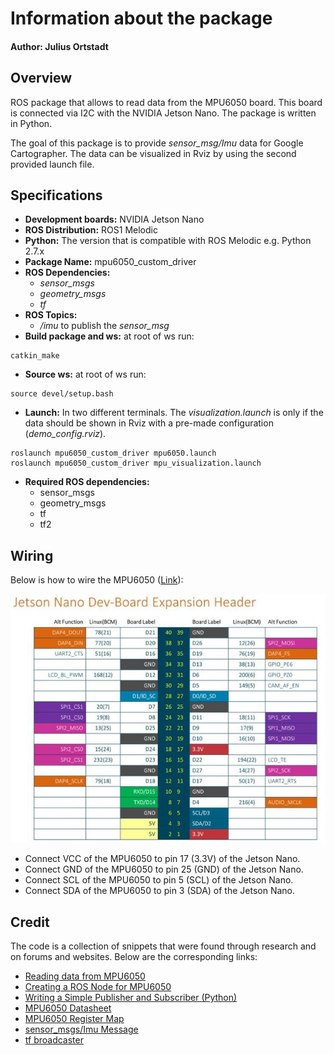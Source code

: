 # Information about the package
#### Author: Julius Ortstadt

## Overview
ROS package that allows to read data from the MPU6050 board.
This board is connected via I2C with the NVIDIA Jetson Nano.
The package is written in Python.

The goal of this package is to provide *sensor_msg/Imu* data for Google Cartographer. 
The data can be visualized in Rviz by using the second provided launch file.

## Specifications
- **Development boards:** NVIDIA Jetson Nano
- **ROS Distribution:** ROS1 Melodic
- **Python:** The version that is compatible with ROS Melodic e.g. Python 2.7.x
- **Package Name:** mpu6050_custom_driver
- **ROS Dependencies:**
  - *sensor_msgs*
  - *geometry_msgs*
  - *tf*
- **ROS Topics:**
  - */imu* to publish the *sensor_msg*
- **Build package and ws:** at root of ws run:
```
catkin_make
```
- **Source ws:** at root of ws run:
``` 
source devel/setup.bash
```
- **Launch:** In two different terminals. The *visualization.launch* is only if the data should be shown in Rviz with a pre-made configuration (*demo_config.rviz*).
```
roslaunch mpu6050_custom_driver mpu6050.launch
roslaunch mpu6050_custom_driver mpu_visualization.launch
```
- **Required ROS dependencies:**
  - sensor_msgs
  - geometry_msgs
  - tf
  - tf2

## Wiring
Below is how to wire the MPU6050 ([Link](https://automaticaddison.com/visualize-imu-data-using-the-mpu6050-ros-and-jetson-nano/)):


![Nvidia Jetson Nano GPIO](1-pin-diagram-nvidia-jetson-nano.jpg)

- Connect VCC of the MPU6050 to pin 17 (3.3V) of the Jetson Nano.
- Connect GND of the MPU6050 to pin 25 (GND) of the Jetson Nano.
- Connect SCL of the MPU6050 to pin 5 (SCL) of the Jetson Nano.
- Connect SDA of the MPU6050 to pin 3 (SDA) of the Jetson Nano.

## Credit
The code is a collection of snippets that were found through research and on forums and websites. 
Below are the corresponding links:
- [Reading data from MPU6050](https://automaticaddison.com/visualize-imu-data-using-the-mpu6050-ros-and-jetson-nano/)
- [Creating a ROS Node for MPU6050](https://velog.io/@mseokq23/Jetson-Project6MPU6050-GY-521-6-Axis-IMU-SensorCustom-Script-Create)
- [Writing a Simple Publisher and Subscriber (Python)](http://wiki.ros.org/ROS/Tutorials/WritingPublisherSubscriber%28python%29)
- [MPU6050 Datasheet](https://invensense.tdk.com/wp-content/uploads/2015/02/MPU-6000-Datasheet1.pdf)
- [MPU6050 Register Map](https://invensense.tdk.com/wp-content/uploads/2015/02/MPU-6000-Register-Map1.pdf)
- [sensor_msgs/Imu Message](http://docs.ros.org/en/noetic/api/sensor_msgs/html/msg/Imu.html)
- [tf broadcaster](https://github.com/bandasaikrishna/orientations_from_IMU_MPU_6050/blob/main/mpu_6050_driver/scripts/tf_broadcaster_imu.py)